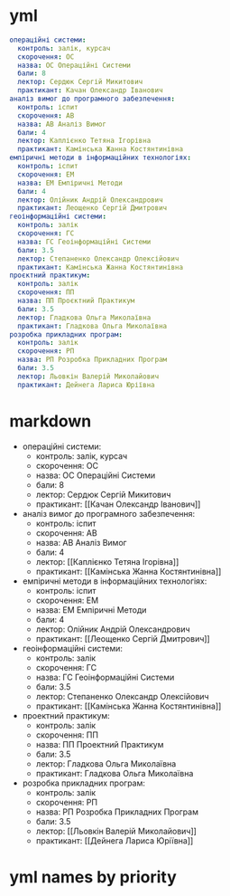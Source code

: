# yml
```yml
операційні системи:
  контроль: залік, курсач
  скорочення: ОС
  назва: ОС Операційні Системи
  бали: 8
  лектор: Сердюк Сергій Микитович
  практикант: Качан Олександр Іванович
аналіз вимог до програмного забезпечення:
  контроль: іспит
  скорочення: АВ
  назва: АВ Аналіз Вимог
  бали: 4
  лектор: Каплієнко Тетяна Ігорівна
  практикант: Камінська Жанна Костянтинівна
емпіричні методи в інформаційних технологіях:
  контроль: іспит
  скорочення: ЕМ
  назва: ЕМ Емпіричні Методи
  бали: 4
  лектор: Олійник Андрій Олександрович
  практикант: Леощенко Сергій Дмитрович
геоінформаційні системи:
  контроль: залік
  скорочення: ГС
  назва: ГС Геоінформаційні Системи
  бали: 3.5
  лектор: Степаненко Олександр Олексійович
  практикант: Камінська Жанна Костянтинівна
проєктний практикум:
  контроль: залік
  скорочення: ПП
  назва: ПП Проєктний Практикум
  бали: 3.5
  лектор: Гладкова Ольга Миколаївна
  практикант: Гладкова Ольга Миколаївна
розробка прикладних програм:
  контроль: залік
  скорочення: РП
  назва: РП Розробка Прикладних Програм
  бали: 3.5
  лектор: Льовкін Валерій Миколайович
  практикант: Дейнега Лариса Юріївна
```
# markdown
- операційні системи:
  - контроль: залік, курсач
  - скорочення: ОС
  - назва: ОС Операційні Системи
  - бали: 8
  - лектор: Сердюк Сергій Микитович
  - практикант: [[Качан Олександр Іванович]]
- аналіз вимог до програмного забезпечення:
  - контроль: іспит
  - скорочення: АВ
  - назва: АВ Аналіз Вимог
  - бали: 4
  - лектор: [[Каплієнко Тетяна Ігорівна]]
  - практикант: [[Камінська Жанна Костянтинівна]]
- емпіричні методи в інформаційних технологіях:
  - контроль: іспит
  - скорочення: ЕМ
  - назва: ЕМ Емпіричні Методи
  - бали: 4
  - лектор: Олійник Андрій Олександрович
  - практикант: [[Леощенко Сергій Дмитрович]]
- геоінформаційні системи:
  - контроль: залік
  - скорочення: ГС
  - назва: ГС Геоінформаційні Системи
  - бали: 3.5
  - лектор: Степаненко Олександр Олексійович
  - практикант: [[Камінська Жанна Костянтинівна]]
- проектний практикум:
  - контроль: залік
  - скорочення: ПП
  - назва: ПП Проектний Практикум
  - бали: 3.5
  - лектор: Гладкова Ольга Миколаївна
  - практикант: Гладкова Ольга Миколаївна
- розробка прикладних програм:
  - контроль: залік
  - скорочення: РП
  - назва: РП Розробка Прикладних Програм
  - бали: 3.5
  - лектор: [[Льовкін Валерій Миколайович]]
  - практикант: [[Дейнега Лариса Юріївна]]
# yml names by priority
```yml

```